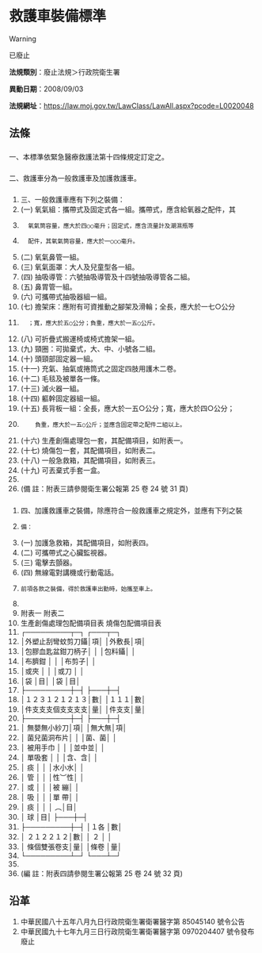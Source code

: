 # 救護車裝備標準


> [!WARNING]
> 已廢止


**法規類別**：廢止法規＞行政院衛生署

**異動日期**：2008/09/03  

**法規網址**：https://law.moj.gov.tw/LawClass/LawAll.aspx?pcode=L0020048



## 法條
##### 
一、本標準依緊急醫療救護法第十四條規定訂定之。

##### 
二、救護車分為一般救護車及加護救護車。

##### 
1. 三、一般救護車應有下列之裝備：
1.  (一) 氧氣組：攜帶式及固定式各一組。攜帶式，應含給氧器之配件，其
1.       氧氣筒容量，應大於四○○毫升；固定式，應含流量計及潮濕瓶等
1.       配件，其氧氣筒容量，應大於一○○○毫升。
1.  (二) 氧氣鼻管一組。
1.  (三) 氧氣面罩：大人及兒童型各一組。
1.  (四) 抽吸導管：六號抽吸導管及十四號抽吸導管各二組。
1.  (五) 鼻胃管一組。
1.  (六) 可攜帶式抽吸器組一組。
1.  (七) 擔架床：應附有可資推動之腳架及滑輪；全長，應大於一七○公分
1.       ；寬，應大於五○公分；負重，應大於一五○公斤。
1.  (八) 可折疊式搬運椅或椅式擔架一組。
1.  (九) 頸圈：可拋棄式，大、中、小號各二組。
1.  (十) 頭頸部固定器一組。
1.  (十一) 充氣、抽氣或捲筒式之固定四肢用護木二卷。
1.  (十二) 毛毯及被單各一條。
1.  (十三) 滅火器一組。
1.  (十四) 軀幹固定器組一組。
1.  (十五) 長背板一組：全長，應大於一五○公分；寬，應大於四○公分；
1.         負重，應大於一五○公斤；並應含固定帶之配件二組以上。
1.  (十六) 生產創傷處理包一套，其配備項目，如附表一。
1.  (十七) 燒傷包一套，其配備項目，如附表二。
1.  (十八) 一般急救箱，其配備項目，如附表三。
1.  (十九) 可丟棄式手套一盒。
1. 
1.  (備      註：附表三請參閱衛生署公報第 25 卷 24 號 31 頁)

##### 
1. 四、加護救護車之裝備，除應符合一般救護車之規定外，並應有下列之裝
1.     備：
1.  (一) 加護急救箱，其配備項目，如附表四。
1.  (二) 可攜帶式之心臟監視器。
1.  (三) 電擊去顫器。
1.  (四) 無線電對講機或行動電話。
1.     前項各款之裝備，得於救護車出勤時，始攜至車上。
1. 
1. 附表一                         附表二
1. 生產創傷處理包配備項目表       燒傷包配備項目表
1. ┌─────────┬─┐    ┌───┬─┐
1. │外塑止刮彎蚊剪刀鑷│項│    │外敷長│項│
1. │包膠血匙盆鉗刀柄子│  │    │包料鑷│  │
1. │布臍鉗            │  │    │布剪子│  │
1. │或夾              │  │    │或刀  │  │
1. │袋                │目│    │袋    │目│
1. ├─────────┼─┤    ├───┼─┤
1. │１２３１２１２１３│數│    │１１１│數│
1. │件支支支個支支支支│量│    │件支支│量│
1. ├─────────┼─┤    ├───┼─┤
1. │      無嬰無小紗刀│項│    │無大無│項│
1. │      菌兒菌洞布片│  │    │菌、菌│  │
1. │      被用手巾    │  │    │並中並│  │
1. │      單吸套      │  │    │含、含│  │
1. │        痰        │  │    │水小水│  │
1. │        管        │  │    │性︶性│  │
1. │        或        │  │    │被  繃│  │
1. │        吸        │  │    │單  帶│  │
1. │        痰        │  │    │    ︵│目│
1. │        球        │目│    ├───┼─┤
1. ├─────────┼─┤    │１各  │數│
1. │      ２１２２１２│數│    │  ２  │  │
1. │      條個雙張卷支│量│    │條卷  │量│
1. └─────────┴─┘    └───┴─┘
1. 
1.  (編      註：附表四請參閱生署公報第 25 卷 24 號 32 頁)

## 沿革
1. 中華民國八十五年八月九日行政院衛生署衛署醫字第 85045140 號令公告
1. 中華民國九十七年九月三日行政院衛生署衛署醫字第 0970204407 號令發布廢止
